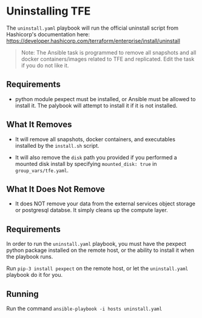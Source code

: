 # Uninstalling TFE

The `uninstall.yaml` playbook will run the official uninstall script from Hashicorp's documentation here: https://developer.hashicorp.com/terraform/enterprise/install/uninstall

>Note: The Ansible task is programmed to remove all snapshots and all docker containers/images related to TFE and replicated. Edit the task if you do not like it. 

## Requirements
- python module pexpect must be installed, or Ansible must be allowed to install it. The palybook will attempt to install it if it is not installed.

## What It Removes
- It will remove all snapshots, docker containers, and executables installed by the `install.sh` script.

- It will also remove the `disk` path you provided if you performed a mounted disk install by specifying `mounted_disk: true` in `group_vars/tfe.yaml`.

## What It Does Not Remove
- It does NOT remove your data from the external services object storage or postgresql databse. It simply cleans up the compute layer. 

## Requirements
In order to run the `uninstall.yaml` playbook, you must have the pexpect python package installed on the remote host, or the ability to install it when the playbook runs.

Run `pip-3 install pexpect` on the remote host, or let the `uninstall.yaml` playbook do it for you.

## Running
Run the command `ansible-playbook -i hosts uninstall.yaml`


